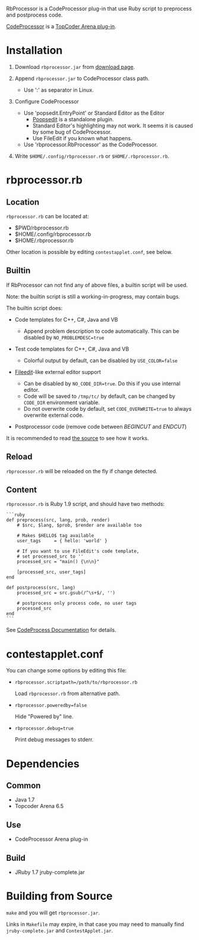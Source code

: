 RbProcessor is a CodeProcessor plug-in that use Ruby script to preprocess and postprocess code.

[CodeProcessor](http://community.topcoder.com/contest/classes/CodeProcessor/CodeProcessor.jar) is a [TopCoder Arena plug-in](http://community.topcoder.com/tc?module=Static&d1=applet&d2=plugins).

Installation
============
1. Download `rbprocessor.jar` from [download page](/quark-zju/rbprocessor/downloads).
2. Append `rbprocessor.jar` to CodeProcessor class path.
   * Use ':' as separator in Linux.
3. Configure CodeProcessor
   * Use 'popsedit.EntryPoint' or Standard Editor as the Editor
     * [Poopsedit](http://community.topcoder.com/contest/classes/PopsEdit/PopsEdit.jar) is a standalone plugin.
     * Standard Editor's highlighting may not work. It seems it is caused by some bug of CodeProcessor.
     * Use FileEdit if you known what happens.
   *  Use 'rbprocessor.RbProcessor' as the CodeProcessor.

4. Write `$HOME/.config/rbprocessor.rb` or `$HOME/.rbprocessor.rb`.
 

rbprocessor.rb
==============

Location
--------
`rbprocessor.rb` can be located at:

* $PWD/rbprocessor.rb
* $HOME/.config/rbprocessor.rb
* $HOME/.rbprocessor.rb

Other location is possible by editing `contestapplet.conf`, see below.

Builtin
-------
If RbProcessor can not find any of above files, a builtin script will be used.

Note: the builtin script is still a working-in-progress, may contain bugs.

The builtin script does:
* Code templates for C++, C#, Java and VB
    * Append problem description to code automatically. This can be disabled by
      `NO_PROBLEMDESC=true`

* Test code templates for C++, C#, Java and VB
    * Colorful output by default, can be disabled by `USE_COLOR=false`

* [Fileedit](http://community.topcoder.com/contest/classes/FileEdit/FileEdit.htm)-like external editor support
    * Can be disabled by `NO_CODE_DIR=true`. Do this if you use internal
      editor.
    * Code will be saved to `/tmp/tc/` by default, can be changed by `CODE_DIR`
      environment variable.
    * Do not overwrite code by default, set `CODE_OVERWRITE=true` to
      always overwrite external code.

* Postprocessor code (remove code between $BEGINCUT$ and $ENDCUT$)

It is recommended to read [the source](/quark-zju/rbprocessor/blob/master/lib/rbprocessor.rb) to see how it works.


Reload
------
`rbprocessor.rb` will be reloaded on the fly if change detected.

Content
------
`rbprocessor.rb` is Ruby 1.9 script, and should have two methods:

    ```ruby
    def preprocess(src, lang, prob, render)
        # $src, $lang, $prob, $render are available too

        # Makes $HELLO$ tag available
        user_tags     = { hello: 'world' }

        # If you want to use FileEdit's code template,
        # set processed_src to ''
        processed_src = "main() {\n\n}"

        [processed_src, user_tags]
    end

    def postprocess(src, lang)
        processed_src = src.gsub(/^\s+$/, '')

        # postprocess only process code, no user tags
        processed_src
    end
    ```

See [CodeProcess Documentation](http://community.topcoder.com/contest/classes/CodeProcessor/How%20to%20use%20CodeProcessor%20v2.htm) for details.


contestapplet.conf
==================
You can change some options by editing this file:

* `rbprocessor.scriptpath=/path/to/rbprocessor.rb`

     Load `rbprocessor.rb` from alternative path.

* `rbprocessor.poweredby=false` 

    Hide "Powered by" line.

* `rbprocessor.debug=true`

    Print debug messages to stderr.


Dependencies
============
Common
------
* Java 1.7
* Topcoder Arena 6.5

Use
---
* CodeProcessor Arena plug-in

Build
-----
* JRuby 1.7 jruby-complete.jar


Building from Source
====================
`make` and you will get `rbprocessor.jar`. 

Links in `Makefile` may expire, in that case you may need to manually find `jruby-complete.jar` and `ContestApplet.jar`.

